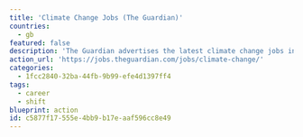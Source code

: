 ```yaml
---
title: 'Climate Change Jobs (The Guardian)'
countries:
  - gb
featured: false
description: 'The Guardian advertises the latest climate change jobs in the UK and some areas of Europe/Asia.'
action_url: 'https://jobs.theguardian.com/jobs/climate-change/'
categories:
  - 1fcc2840-32ba-44fb-9b99-efe4d1397ff4
tags:
  - career
  - shift
blueprint: action
id: c5877f17-555e-4bb9-b17e-aaf596cc8e49
---
```

